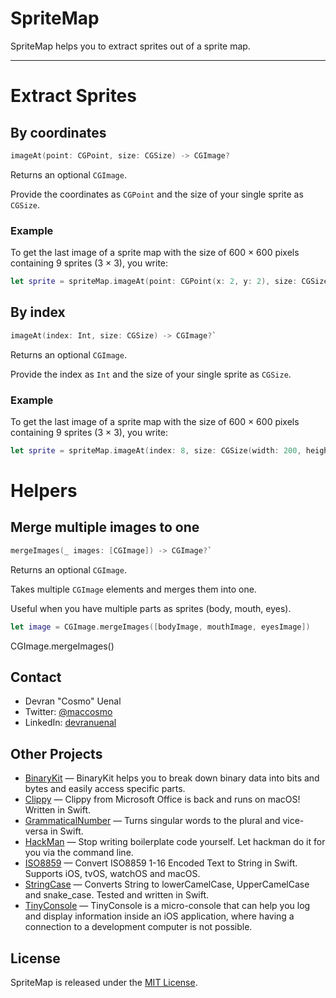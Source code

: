 # SpriteMap

SpriteMap helps you to extract sprites out of a sprite map.

---

# Extract Sprites

## By coordinates

```swift
imageAt(point: CGPoint, size: CGSize) -> CGImage?
```

Returns an optional `CGImage`.

Provide the coordinates as `CGPoint` and the size of your single sprite as `CGSize`.

### Example

To get the last image of a sprite map with the size of 600 × 600 pixels containing 9 sprites (3 × 3), you write:

```swift
let sprite = spriteMap.imageAt(point: CGPoint(x: 2, y: 2), size: CGSize(width: 200, height: 200))
```


## By index

```swift
imageAt(index: Int, size: CGSize) -> CGImage?`
```

Returns an optional `CGImage`.

Provide the index as `Int` and the size of your single sprite as `CGSize`.

### Example

To get the last image of a sprite map with the size of 600 × 600 pixels containing 9 sprites (3 × 3), you write:

```swift
let sprite = spriteMap.imageAt(index: 8, size: CGSize(width: 200, height: 200))
```

# Helpers

## Merge multiple images to one

```swift
mergeImages(_ images: [CGImage]) -> CGImage?`
```

Returns an optional `CGImage`.

Takes multiple `CGImage` elements and merges them into one.

Useful when you have multiple parts as sprites (body, mouth, eyes).

```swift
let image = CGImage.mergeImages([bodyImage, mouthImage, eyesImage])
```
CGImage.mergeImages()

## Contact

* Devran "Cosmo" Uenal
* Twitter: [@maccosmo](http://twitter.com/maccosmo)
* LinkedIn: [devranuenal](https://www.linkedin.com/in/devranuenal)

## Other Projects

* [BinaryKit](https://github.com/Cosmo/BinaryKit) — BinaryKit helps you to break down binary data into bits and bytes and easily access specific parts.
* [Clippy](https://github.com/Cosmo/Clippy) — Clippy from Microsoft Office is back and runs on macOS! Written in Swift.
* [GrammaticalNumber](https://github.com/Cosmo/GrammaticalNumber) — Turns singular words to the plural and vice-versa in Swift.
* [HackMan](https://github.com/Cosmo/HackMan) — Stop writing boilerplate code yourself. Let hackman do it for you via the command line.
* [ISO8859](https://github.com/Cosmo/ISO8859) — Convert ISO8859 1-16 Encoded Text to String in Swift. Supports iOS, tvOS, watchOS and macOS.
* [StringCase](https://github.com/Cosmo/StringCase) — Converts String to lowerCamelCase, UpperCamelCase and snake_case. Tested and written in Swift.
* [TinyConsole](https://github.com/Cosmo/TinyConsole) — TinyConsole is a micro-console that can help you log and display information inside an iOS application, where having a connection to a development computer is not possible.


## License

SpriteMap is released under the [MIT License](http://www.opensource.org/licenses/MIT).
